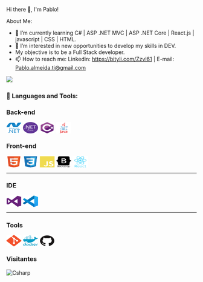 Hi there 👋, I'm Pablo!

About Me:

- 🌱 I’m currently learning C# | ASP .NET MVC | ASP .NET Core | React.js | javascript | CSS | HTML.
- 👀 I’m interested in new opportunities to develop my skills in DEV.
- My objective is to be a Full Stack developer.
- 📫 How to reach me: Linkedin: https://bityli.com/Zzvl61 | E-mail: Pablo.almeida.ti@gmail.com

<img height="180em" src="https://github-readme-stats.vercel.app/api/top-langs/?username=pablooliveirati&layout=compact&langs_count=7&theme=gotham"/>

### 🔨 Languages and Tools:
 
 <div style="display: inline_block">

 <h3> Back-end </h3>

 <img align="center" alt="dotnet" height="30" width="40" src="https://github.com/devicons/devicon/blob/master/icons/dot-net/dot-net-plain-wordmark.svg">
 <img align="center" alt="dotnetcore" height="30" width="40" src="https://github.com/devicons/devicon/blob/master/icons/dotnetcore/dotnetcore-original.svg">
 <img align="center" alt="Csharp" height="30" width="40" src="https://raw.githubusercontent.com/devicons/devicon/master/icons/csharp/csharp-original.svg"> 
 <img align="center" alt="Csharp" height="30" width="40" src="https://github.com/devicons/devicon/blob/master/icons/java/java-original-wordmark.svg"> 


  

 <h3> Front-end </h3>

 <img align="center" alt="HTML" height="30" width="40" src="https://raw.githubusercontent.com/devicons/devicon/master/icons/html5/html5-original.svg">
 <img align="center" alt="CSS" height="30" width="40" src="https://raw.githubusercontent.com/devicons/devicon/master/icons/css3/css3-original.svg">  
 <img align="center" alt="Js" height="30" width="40" src="https://raw.githubusercontent.com/devicons/devicon/master/icons/javascript/javascript-plain.svg">  
 <img align="center" alt="bootstrp" height="30" width="40" src="https://raw.githubusercontent.com/devicons/devicon/9f4f5cdb393299a81125eb5127929ea7bfe42889/icons/bootstrap/bootstrap-plain-wordmark.svg">
 <img align="center" alt="react" height="30" width="40" src="https://github.com/devicons/devicon/blob/master/icons/react/react-original-wordmark.svg"><hr>
 
 
 <h3> IDE </h3>  

 <img align="center" alt="Visual Studio" height="30" width="40" src="https://raw.githubusercontent.com/devicons/devicon/9f4f5cdb393299a81125eb5127929ea7bfe42889/icons/visualstudio/visualstudio-plain.svg">
 <img align="center" alt="VS code" height="30" width="40" src="https://raw.githubusercontent.com/devicons/devicon/9f4f5cdb393299a81125eb5127929ea7bfe42889/icons/vscode/vscode-original.svg"><br><hr>
 
 
  <h3> Tools </h3>  

 <img align="center" alt="Visual Studio" height="30" width="40" src="https://github.com/devicons/devicon/blob/master/icons/git/git-original.svg">
 <img align="center" alt="VS code" height="30" width="40" src="https://github.com/devicons/devicon/blob/master/icons/docker/docker-plain-wordmark.svg">
 <img align="center" alt="VS code" height="30" width="40" src="https://github.com/devicons/devicon/blob/master/icons/github/github-original.svg"><br>
 

 <h3> Visitantes </h3>  

 <div>

  <img align="center" alt="Csharp" height="30" width="150" src="https://komarev.com/ghpvc/?username=pablooliveirati&color=green" alt="alexsgross" /> <br>

 </div>  
 
<!---
pablooliveirati/pablooliveirati is a ✨ special ✨ repository because its `README.md` (this file) appears on your GitHub profile.
You can click the Preview link to take a look at your changes.
--->
